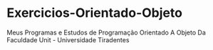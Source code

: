 # Exercicios-Orientado-Objeto
Meus Programas e  Estudos de Programação Orientado A Objeto Da Faculdade Unit - Universidade Tiradentes
